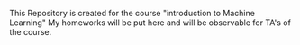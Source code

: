 This Repository is created for the course "introduction to Machine Learning"
My homeworks will be put here and will be observable for TA's of the course.
